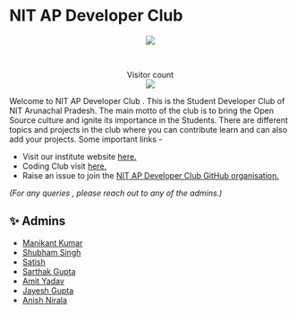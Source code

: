 # NIT AP Developer Club
<p align="center">

<!-- <img align="center" src="/nit-ap/NITAP.png" />
 -->
<img align="center" src="https://github.com/nit-ap/nit-ap/blob/main/NITAP.png" />

</p>
<br>

<p align="center">Visitor count<br><img src="https://profile-counter.glitch.me/nit-ap/count.svg" /></p>






Welcome to NIT AP Developer Club . This is the Student Developer Club of NIT Arunachal Pradesh.
The main motto of the club is to bring the Open Source culture and ignite its importance in the Students.
There are different topics and projects in the club where you can contribute learn and can also add your projects.
Some important links -
<ul>
    <li>Visit our institute website <a href="https://nitap.ac.in">here.</a></li>
    <li>Coding Club visit <a href="https://www.nitap.ac.in/quick/CodingClub/home/">here.</a></li>
    <li>Raise an issue to join the <a href="https://github.com/nit-ap/nit-ap/blob/main/joinorg.md">NIT AP Developer Club GitHub organisation.</a></li>
</ul>


<!-- ### <ins>Raise an Issue to join the NIT AP Developer Club .Check </ins>[*here.*](https://github.com/nit-ap/nit-ap/blob/main/joinorg.md) -->
*(For any queries , please reach out to any of the admins.)*


## ✨ Admins
- [Manikant Kumar](https://github.com/devil-cyber)
- [Shubham Singh](https://github.com/suubh)
- [Satish](https://github.com/)
- [Sarthak Gupta](https://github.com/cod3bug)
- [Amit Yadav](https://github.com/amityadav341)
- [Jayesh Gupta](https://github.com/jayesh-ctrl)
- [Anish Nirala](https://github.com/Anish-Nirala) 
